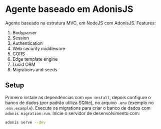 # Agente baseado em AdonisJS

Agente baseado na estrutura MVC, em NodeJS com AdonisJS. Features:

1. Bodyparser
2. Session
3. Authentication
4. Web security middleware
5. CORS
6. Edge template engine
7. Lucid ORM
8. Migrations and seeds

## Setup

Primeiro instale as dependências com `npm install`, depois configure o banco de dados (por padrão utiliza SQlite), no arquivo `.env` (exemplo no .`env.example`).
Execute os migrations para criar o banco de dados com `adonis migration:run`. Inicie o servidor de desenvolvimento com:

```bash
adonis serve --dev
```
